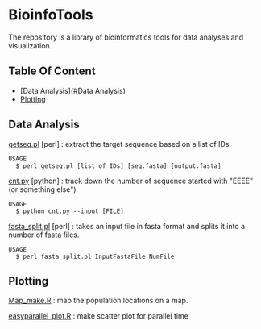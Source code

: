 # BioinfoTools

The repository is a library of bioinformatics tools for data analyses and visualization.

## Table Of Content

  - [Data Analysis](#Data Analysis)
  - [Plotting](#Plotting)

## Data Analysis

[getseq.pl](getseq.pl) [perl] : extract the target sequence based on a list of IDs. 
```
USAGE
  $ perl getseq.pl [list of IDs] [seq.fasta] [output.fasta]
```

[cnt.py](cnt.py) [python] : track down the number of sequence started with "EEEE" (or something else"). 
```
USAGE
  $ python cnt.py --input [FILE]
```

[fasta_split.pl](fasta_split.pl) [perl] : takes an input file in fasta format and splits it into a number of fasta files.
```
USAGE
  $ perl fasta_split.pl InputFastaFile NumFile
```

## Plotting

[Map_make.R](Map_make.R) : map the population locations on a map.

[easyparallel_plot.R](easyparallel_plot.R) : make scatter plot for parallel time
